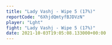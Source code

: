 ```yaml
---
title: "Lady Vashj - Wipe 5 (17%)"
reportCode: "6XhjdQmtyfBJDVzN"
player: "Lght"
fight: "Lady Vashj - Wipe 5 (17%)"
date: 2021-10-03T19:05:08.133000+00:00
---
```

